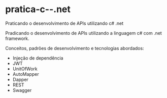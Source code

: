# pratica-c--.net
Praticando o desenvolvimento de APIs utilizando c# .net

Pradicando o desenvolvimento de APIs utilizando a linguagem c# com .net framework.

Conceitos, padrões de desenvolvimento e tecnologias abordados:
* Injeção de dependência
* JWT
* UnitOfWork
* AutoMapper
* Dapper
* REST
* Swagger
